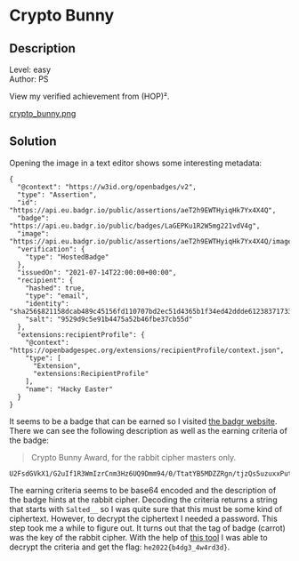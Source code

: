 # Crypto Bunny

## Description
Level: easy<br/>
Author: PS

View my verified achievement from (HOP)².

[crypto_bunny.png](crypto_bunny.png)

## Solution

Opening the image in a text editor shows some interesting metadata:

```
{
  "@context": "https://w3id.org/openbadges/v2",
  "type": "Assertion",
  "id": "https://api.eu.badgr.io/public/assertions/aeT2h9EWTHyiqHk7Yx4X4Q",
  "badge": "https://api.eu.badgr.io/public/badges/LaGEPKu1R2W5mg221vdV4g",
  "image": "https://api.eu.badgr.io/public/assertions/aeT2h9EWTHyiqHk7Yx4X4Q/image",
  "verification": {
    "type": "HostedBadge"
  },
  "issuedOn": "2021-07-14T22:00:00+00:00",
  "recipient": {
    "hashed": true,
    "type": "email",
    "identity": "sha256$821158dcab489c45156fd110707bd2ec51d4365b1f34ed42ddde612383717338",
    "salt": "9529d9c5e91b4475a52b46fbe37cb55d"
  },
  "extensions:recipientProfile": {
    "@context": "https://openbadgespec.org/extensions/recipientProfile/context.json",
    "type": [
      "Extension",
      "extensions:RecipientProfile"
    ],
    "name": "Hacky Easter"
  }
}
```

It seems to be a badge that can be earned so I visited [the badgr
website](https://eu.badgr.com/public/badges/LaGEPKu1R2W5mg221vdV4g). There we can see the following description as well
as the earning criteria of the badge:

> Crypto Bunny Award, for the rabbit cipher masters only.

```
U2FsdGVkX1/G2uIf1R3WmIzrCnm3Hz6UQ9Dmm94/0/TtatYB5MDZZRgn/tjzQs5uzuxxPutLznGQlXOTMlcWjg==
```

The earning criteria seems to be base64 encoded and the description of the badge hints at the rabbit cipher. Decoding
the criteria returns a string that starts with `Salted__` so I was quite sure that this must be some kind of ciphertext.
However, to decrypt the ciphertext I needed a password. This step took me a while to figure out. It turns out that the
tag of badge (carrot) was the key of the rabbit cipher. With the help of [this
tool](https://www.browserling.com/tools/rabbit-decrypt) I was able to decrypt the criteria and get the flag:
`he2022{b4dg3_4w4rd3d}`.

